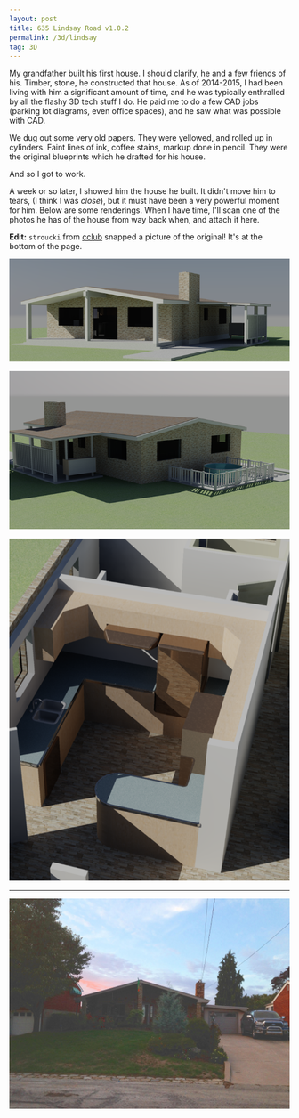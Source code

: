 ```yaml
---
layout: post
title: 635 Lindsay Road v1.0.2
permalink: /3d/lindsay
tag: 3D
---
```


My grandfather built his first house. I should clarify, he and a few friends of his. Timber, stone, he constructed that house. As of 2014-2015, I had been living with him a significant amount of time, and he was typically enthralled by all the flashy 3D tech stuff I do. He paid me to do a few CAD jobs (parking lot diagrams, even office spaces), and he saw what was possible with CAD.

We dug out some very old papers. They were yellowed, and rolled up in cylinders. Faint lines of ink, coffee stains, markup done in pencil. They were the original blueprints which he drafted for his house.

And so I got to work.

A week or so later, I showed him the house he built. It didn't move him to tears, (I think I was *close*), but it must have been a very powerful moment for him. Below are some renderings. When I have time, I'll scan one of the photos he has of the house from way back when, and attach it here.

**Edit:**  `stroucki` from [cclub][] snapped a picture of the original! It's at the bottom of the page.

![635 Lindsay Road](/rsc/3d/lindsay/road.png)

![635 Lindsay Back](/rsc/3d/lindsay/back.png)

![635 Lindsay Kitchen](/rsc/3d/lindsay/kitchen.png)

---

![635 Lindsay Real](/rsc/3d/lindsay/real.jpg)

[cclub]: http://www.club.cc.cmu.edu

